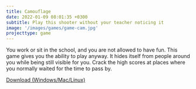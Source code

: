 ```yaml
---
title: Camouflage
date: 2022-01-09 08:01:35 +0300
subtitle: Play this shooter without your teacher noticing it
image: '/images/games/game-cam.jpg'
projecttype: game
---
```


You work or sit in the school, and you are not allowed to have fun. This game gives you the ability to play anyway. It hides itself from people around you while being still visible for you. Crack the high scores at places where you normally waited for the time to pass by.

[Download (Windows/Mac/Linux)](/downloads/Camouflage.jar)
